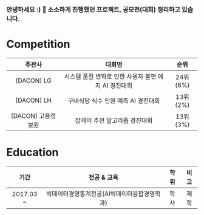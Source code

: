 ### 안녕하세요 :) 👋 소소하게 진행했던 프로젝트, 공모전(대회) 정리하고 있습니다.

# Competition
| 주관사 | 대회명 | 순위 |
| :------: | :------:| :------:|
| [DACON] LG | 시스템 품질 변화로 인한 사용자 불편 예지 AI 경진대회 | 24위(6%) |
| [DACON] LH | 구내식당 식수 인원 예측 AI 경진대회 | 13위(2%) |
| [DACON] 고용정보원 | 잡케어 추천 알고리즘 경진대회	| 13위(3%) |

# Education
| 기간 | 전공 & 교육 | 학위 | 비고 |
| :------: | :------: | :------: | :------: |
| 2017.03 ~  | 빅데이터경영통계전공(AI빅데이터융합경영학과) | 학사 | 재학 |

